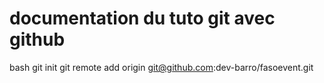 
# documentation du tuto git avec github
bash
git init
git remote add origin git@github.com:dev-barro/fasoevent.git